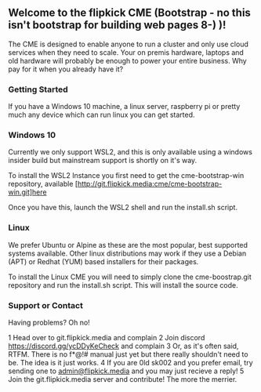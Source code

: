 ## Welcome to the flipkick CME (Bootstrap - no this isn't bootstrap for building web pages 8-) )!

The CME is designed to enable anyone to run a cluster and only use cloud services when they need to scale. Your on premis hardware, laptops and old hardware will probably be enough to power your entire business. Why pay for it when you already have it?

### Getting Started

If you have a Windows 10 machine, a linux server, raspberry pi or pretty much any device which can run linux you can get started.

### Windows 10

Currently we only support WSL2, and this is only available using a windows insider build but mainstream support is shortly on it's way.

To install the WSL2 Instance you first need to get the cme-bootstrap-win repository, available [http://git.flipkick.media:cme/cme-bootstrap-win.git]here

Once you have this, launch the WSL2 shell and run the install.sh script.

### Linux 

We prefer Ubuntu or Alpine as these are the most popular, best supported systems available. Other linux distributions may work if they use a Debian (APT) or Redhat (YUM) based installers for their packages.

To install the Linux CME you will need to simply clone the cme-boostrap.git repository and run the install.sh script. This will install the source code.

### Support or Contact

Having problems? Oh no!

1 Head over to git.flipkick.media and complain
2 Join discord https://discord.gg/ycDDyKeCheck and complain
3 Or, as it's often said, RTFM. There is no f*@!# manual just yet but there really shouldn't need to be. The idea is it just works.
4 If you are 0ld sk002 and you prefer email, try sending one to admin@flipkick.media and you may just recieve a reply!
5 Join the git.flipkick.media server and contribute! The more the merrier.

